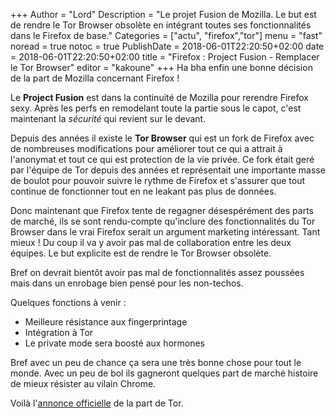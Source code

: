 +++
Author = "Lord"
Description = "Le projet Fusion de Mozilla. Le but est de rendre le Tor Browser obsolète en intégrant toutes ses fonctionnalités dans le Firefox de base."
Categories = ["actu", "firefox","tor"]
menu = "fast"
noread = true
notoc = true
PublishDate = 2018-06-01T22:20:50+02:00
date = 2018-06-01T22:20:50+02:00
title = "Firefox : Project Fusion - Remplacer le Tor Browser"
editor = "kakoune"
+++
Ha bha enfin une bonne décision de la part de Mozilla concernant Firefox !

Le **Project Fusion** est dans la continuité de Mozilla pour rerendre Firefox sexy.
Après les perfs en remodelant toute la partie sous le capot, c'est maintenant la *sécurité* qui revient sur le devant.

Depuis des années il existe le **Tor Browser** qui est un fork de Firefox avec de nombreuses modifications pour améliorer tout ce qui a attrait à l'anonymat et tout ce qui est protection de la vie privée.
Ce fork était geré par l'équipe de Tor depuis des années et représentait une importante masse de boulot pour pouvoir suivre le rythme de Firefox et s'assurer que tout continue de fonctionner tout en ne leakant pas plus de données.

Donc maintenant que Firefox tente de regagner désespérément des parts de marché, ils se sont rendu-compte qu'inclure des fonctionnalités du Tor Browser dans le vrai Firefox serait un argument marketing intéressant.
Tant mieux !
Du coup il va y avoir pas mal de collaboration entre les deux équipes.
Le but explicite est de rendre le Tor Browser obsolète.

Bref on devrait bientôt avoir pas mal de fonctionnalités assez poussées mais dans un enrobage bien pensé pour les non-techos.

Quelques fonctions à venir :

  - Meilleure résistance aux fingerprintage
  - Intégration à Tor
  - Le private mode sera boosté aux hormones

Bref avec un peu de chance ça sera une très bonne chose pour tout le monde.
Avec un peu de bol ils gagneront quelques part de marché histoire de mieux résister au vilain Chrome.

Voilà l'[annonce officielle](https://trac.torproject.org/projects/tor/wiki/org/meetings/2018Rome/Notes/FusionProject) de la part de Tor.
